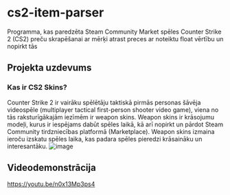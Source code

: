 # cs2-item-parser
Programma, kas paredzēta Steam Community Market spēles Counter Strike 2 (CS2) preču skrapēšanai ar mērķi atrast preces ar noteiktu float vērtību un nopirkt tās
## Projekta uzdevums
### Kas ir CS2 Skins?
Counter Strike 2 ir vairāku spēlētāju taktiskā pirmās personas šāvēja videospēle (multiplayer tactical first-person shooter video game), viena no tās raksturīgākajām iezīmēm ir weapon skins. Weapon skins ir krāsojumu modeļi, kurus ir iespējams dabūt spēles laikā, kā arī nopirkt un pārdot Steam Community tirdzniecības platformā (Marketplace). Weapon skins izmaina ieroču izskatu spēles laika, kas padara spēles pieredzi krāsaināku un interesantāku. ![image](https://github.com/alekssdanielssipicins/cs2-item-parser/assets/144723311/85646b09-f43c-40c0-b8d1-cbf6f1160b48)

##
## Videodemonstrācija
https://youtu.be/n0x13Mp3ps4
